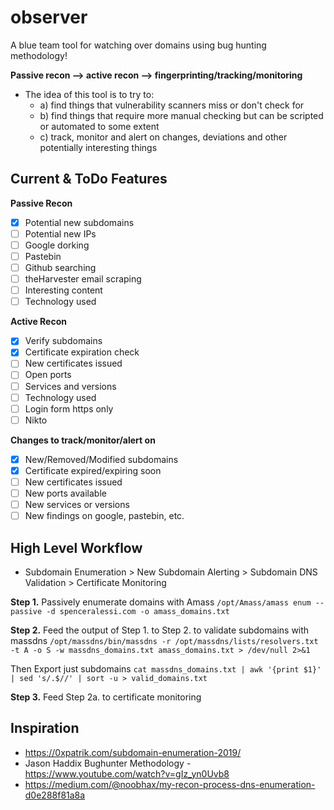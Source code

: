 # observer
A blue team tool for watching over domains using bug hunting methodology!

**Passive recon --> active recon --> fingerprinting/tracking/monitoring**

- The idea of this tool is to try to:
	- a) find things that vulnerability scanners miss or don't check for
	- b) find things that require more manual checking but can be scripted or automated to some extent
	- c) track, monitor and alert on changes, deviations and other potentially interesting things

## Current & ToDo Features
**Passive Recon**
- [x] Potential new subdomains
- [ ] Potential new IPs
- [ ] Google dorking
- [ ] Pastebin
- [ ] Github searching
- [ ] theHarvester email scraping
- [ ] Interesting content
- [ ] Technology used

**Active Recon**
- [x] Verify subdomains
- [x] Certificate expiration check
- [ ] New certificates issued
- [ ] Open ports
- [ ] Services and versions
- [ ] Technology used
- [ ] Login form https only
- [ ] Nikto

**Changes to track/monitor/alert on**
- [x] New/Removed/Modified subdomains
- [x] Certificate expired/expiring soon
- [ ] New certificates issued
- [ ] New ports available
- [ ] New services or versions
- [ ] New findings on google, pastebin, etc.

## High Level Workflow
- Subdomain Enumeration > New Subdomain Alerting > Subdomain DNS Validation > Certificate Monitoring

**Step 1.** Passively enumerate domains with Amass
`/opt/Amass/amass enum --passive -d spenceralessi.com -o amass_domains.txt`

**Step 2.** Feed the output of Step 1. to Step 2. to validate subdomains with massdns
`/opt/massdns/bin/massdns -r /opt/massdns/lists/resolvers.txt -t A -o S -w massdns_domains.txt amass_domains.txt > /dev/null 2>&1`

Then Export just subdomains
`cat massdns_domains.txt | awk '{print $1}' | sed 's/.$//' | sort -u > valid_domains.txt`

**Step 3.** Feed Step 2a. to certificate monitoring


## Inspiration
- https://0xpatrik.com/subdomain-enumeration-2019/
- Jason Haddix Bughunter Methodology - https://www.youtube.com/watch?v=gIz_yn0Uvb8
- https://medium.com/@noobhax/my-recon-process-dns-enumeration-d0e288f81a8a
